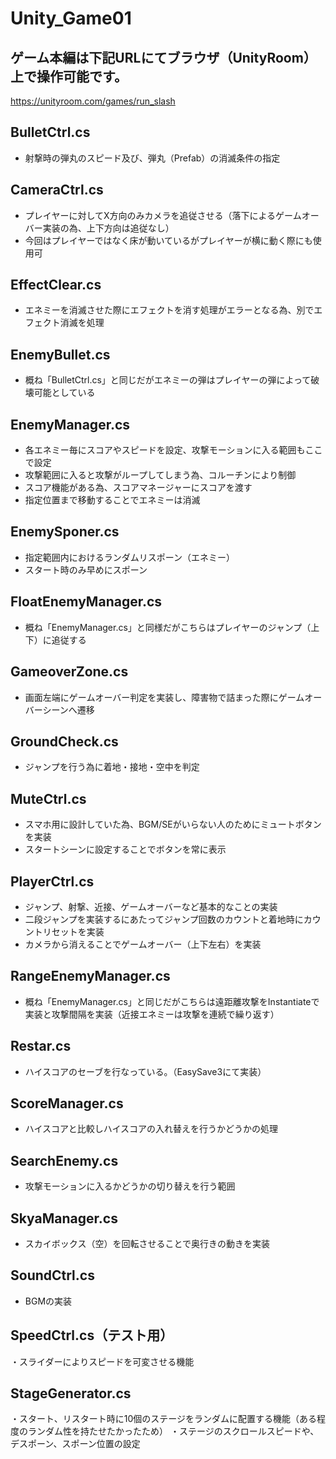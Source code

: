 # Unity_Game01

## ゲーム本編は下記URLにてブラウザ（UnityRoom）上で操作可能です。
https://unityroom.com/games/run_slash

## BulletCtrl.cs
- 射撃時の弾丸のスピード及び、弾丸（Prefab）の消滅条件の指定

## CameraCtrl.cs
- プレイヤーに対してX方向のみカメラを追従させる（落下によるゲームオーバー実装の為、上下方向は追従なし）
- 今回はプレイヤーではなく床が動いているがプレイヤーが横に動く際にも使用可

## EffectClear.cs
- エネミーを消滅させた際にエフェクトを消す処理がエラーとなる為、別でエフェクト消滅を処理

## EnemyBullet.cs
- 概ね「BulletCtrl.cs」と同じだがエネミーの弾はプレイヤーの弾によって破壊可能としている

## EnemyManager.cs
- 各エネミー毎にスコアやスピードを設定、攻撃モーションに入る範囲もここで設定
- 攻撃範囲に入ると攻撃がループしてしまう為、コルーチンにより制御
- スコア機能がある為、スコアマネージャーにスコアを渡す
- 指定位置まで移動することでエネミーは消滅

## EnemySponer.cs
- 指定範囲内におけるランダムリスポーン（エネミー）
- スタート時のみ早めにスポーン

## FloatEnemyManager.cs
- 概ね「EnemyManager.cs」と同様だがこちらはプレイヤーのジャンプ（上下）に追従する

## GameoverZone.cs
- 画面左端にゲームオーバー判定を実装し、障害物で詰まった際にゲームオーバーシーンへ遷移

## GroundCheck.cs
- ジャンプを行う為に着地・接地・空中を判定

## MuteCtrl.cs
- スマホ用に設計していた為、BGM/SEがいらない人のためにミュートボタンを実装
- スタートシーンに設定することでボタンを常に表示

## PlayerCtrl.cs
- ジャンプ、射撃、近接、ゲームオーバーなど基本的なことの実装
- 二段ジャンプを実装するにあたってジャンプ回数のカウントと着地時にカウントリセットを実装
- カメラから消えることでゲームオーバー（上下左右）を実装

## RangeEnemyManager.cs
- 概ね「EnemyManager.cs」と同じだがこちらは遠距離攻撃をInstantiateで実装と攻撃間隔を実装（近接エネミーは攻撃を連続で繰り返す）

## Restar.cs
- ハイスコアのセーブを行なっている。（EasySave3にて実装）

## ScoreManager.cs
- ハイスコアと比較しハイスコアの入れ替えを行うかどうかの処理

## SearchEnemy.cs
- 攻撃モーションに入るかどうかの切り替えを行う範囲

## SkyaManager.cs
- スカイボックス（空）を回転させることで奥行きの動きを実装

## SoundCtrl.cs
- BGMの実装

## SpeedCtrl.cs（テスト用）
・スライダーによりスピードを可変させる機能

## StageGenerator.cs
・スタート、リスタート時に10個のステージをランダムに配置する機能（ある程度のランダム性を持たせたかったため）
・ステージのスクロールスピードや、デスポーン、スポーン位置の設定

